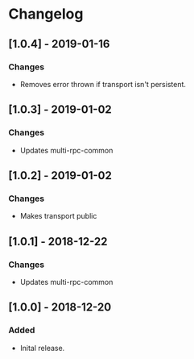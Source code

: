 # Changelog

## [1.0.4] - 2019-01-16
### Changes
- Removes error thrown if transport isn't persistent.

## [1.0.3] - 2019-01-02
### Changes
- Updates multi-rpc-common

## [1.0.2] - 2019-01-02
### Changes
- Makes transport public

## [1.0.1] - 2018-12-22
### Changes
- Updates multi-rpc-common

## [1.0.0] - 2018-12-20
### Added
- Inital release.